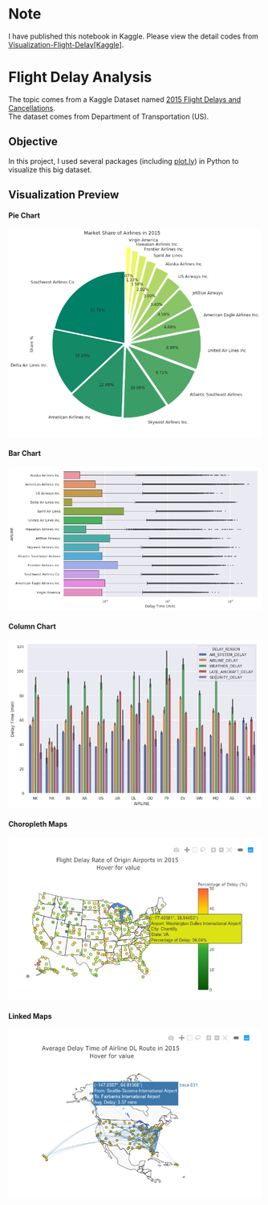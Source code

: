 # Note
I have published this notebook in Kaggle. Please view the detail codes from <a href="https://www.kaggle.com/together/visualization-flight-delays?scriptVersionId=29191037">Visualization-Flight-Delay[Kaggle]</a>.

# Flight Delay Analysis
The topic comes from a Kaggle Dataset named <a href="https://www.kaggle.com/usdot/flight-delays#flights.csv">2015 Flight Delays and Cancellations</a>.
<br>
The dataset comes from Department of Transportation (US). 


## Objective
In this project, I used several packages (including <a href="https://plot.ly">plot.ly</a>) in Python to visualize this big dataset. 

## Visualization Preview
<h4>Pie Chart</h4>
<img src="imgs/pie.png"></img>
<h4>Bar Chart</h4>
<img src="imgs/bar.png"></img>
<h4>Column Chart</h4>
<img src="imgs/col.png"></img>
<h4>Choropleth Maps</h4>
<img src="imgs/chor.png"></img>
<h4>Linked Maps</h4>
<img src="imgs/link.png"></img>
